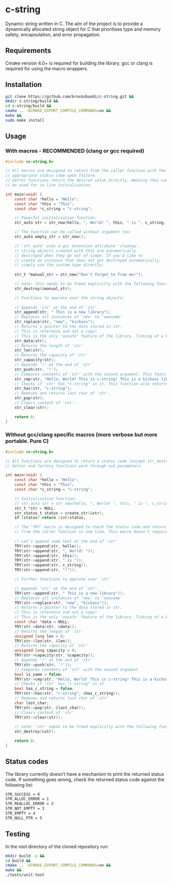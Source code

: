 # c-string
Dynamic string written in C.
The aim of the project is to provide a dynamically allocated
string object for C that prioritises type and memory safety,
encapsulation, and error propagation.

## Requirements
Cmake version 4.0+ is required for building the library.
gcc or clang is required for using the macro wrappers.

## Installation
```bash
git clone https://github.com/broskobandi/c-string.git &&
mkdir c-string/build &&
cd c-string/build &&
cmake .. -DCMAKE_EXPORT_COMPILE_COMMANDS=on &&
make &&
sudo make install
```

## Usage
### With macros - RECOMMENDED (clang or gcc required)
```c
#include <c-string.h>

// All macros are designed to return from the caller function with the
// appropriate status code upon failure.
// Getter functions return the desired value directly, meaning they can 
// be used for in line initialisation.

int main(void) {
	const char *hello = "Hello";
	const char *this = "This";
	const char *c_string = "c-string";

	// Powerful initialisation function:
	str_auto str = str_new(hello, ", World! ", this, " is ", c_string, "!");

	// The function can be called without argument too:
	str_auto empty_str = str_new();

	// 'str_auto' uses a gcc extension attribute 'cleanup'.
	// string objects created with this are automatically
	// destroyed when they go out of scope. If you'd like to
	// create an instance that does not get destroyed automatically,
	// simply use the custom type directly:
	
	str_t *manual_str = str_new("Don't forget to free me!");

	// note: this needs to be freed explicitly with the following function:
	str_destroy(&manual_str);

	// Functions to operate over the string objects:
	
	// Appends 'src' at the end of 'str'.
	str_append(str, " This is a new library");
	// Replaces all instances of 'new' to 'awesome'
	str_replace(str, "new", "kickass");
	// Returns a pointer to the data stored in str.
	// This is reference and not a copy!
	// This is the only 'unsafe' feature of the library. Tinking of a better solution.
	str_data(str);
	// Returns the length of 'str'
	str_len(str);
	// Returns the capacity of 'str'
	str_capacity(str);
	// Appends '!' at the end of 'str'
	str_push(str, '!');
	// Compares contents of 'str' with the second argument. This function returns a bool.
	str_cmp(str, "Hello, World! This is c-string! This is a kickass library!");
	// Checks if 'str' has "c-string" in it. This function also returns a bool.
	str_has(str, "c-string");
	// Removes and returns last char of 'str'.
	str_pop(str);
	// Clears content of 'str'.
	str_clear(str);

	return 0;
}
```
### Without gcc/clang specific macros (more verbose but more portable. Pure C)
```c
#include <c-string.h>

// All functions are designed to return a status code (except str_destroy).
// Getter and factory functions work through out parameters.

int main(void) {
	const char *hello = "Hello";
	const char *this = "This";
	const char *c_string = "c-string";

	// Initialisation function:
	// str_auto str = str_new(hello, ", World! ", this, " is ", c_string, "!");
	str_t *str = NULL;
	str_status_t status = create_str(&str);
	if (status) return (int)status;

	// The 'TRY' macro is designed to check the status code and return
	// from the caller function in one line. This macro doesn't require gcc or clang.
	
	// Let's append some text at the end of 'str'
	TRY(str->append(str, hello));
	TRY(str->append(str, ", World! "));
	TRY(str->append(str, this));
	TRY(str->append(str, " is "));
	TRY(str->append(str, c_string));
	TRY(str->append(str, "!"));

	// Further functions to operate over 'str'

	// Appends 'src' at the end of 'str'.
	TRY(str->append(str, " This is a new library"));
	// Replaces all instances of 'new' to 'awesome'
	TRY(str->replace(str, "new", "kickass"));
	// Returns a pointer to the data stored in str.
	// This is reference and not a copy!
	// This is the only 'unsafe' feature of the library. Tinking of a better solution.
	const char *data = NULL;
	TRY(str->data(str, &data));
	// Returns the length of 'str'
	unsigned long len = 0;
	TRY(str->len(str, &len));
	// Returns the capacity of 'str'
	unsigned long capacity = 0;
	TRY(str->capacity(str, &capacity));
	// Appends '!' at the end of 'str'
	TRY(str->push(str, '!'));
	// Compares contents of 'str' with the second argument
	bool is_same = false;
	TRY(str->cmp(str, "Hello, World! This is c-string! This is a kickass library!", &is_same));
	// Checks if 'str' has "c-string" in it
	bool has_c_string = false;
	TRY(str->has(str, "c-string", &has_c_string));
	// Removes and returns last char of 'str'
	char last_char;
	TRY(str->pop(str, &last_char));
	// Clears content of 'str'.
	TRY(str->clear(str));
	
	// note: 'str' needs to be freed explicitly with the following function:
	str_destroy(&str);

	return 0;
}
```
## Status codes
The library currently doesn't have a mechanism to print the returned status code.
If something goes wrong, check the returned status code against the following list:

```bash
STR_SUCCESS = 0
STR_ALLOC_ERROR = 1
STR_REALLOC_ERROR = 2
STR_NOT_EMPTY = 3
STR_EMPTY = 4
STR_NULL_PTR = 5
```

## Testing
In the root directory of the cloned repository run:
```bash
mkdir build -p &&
cd build &&
cmake .. -DCMAKE_EXPORT_COMPILE_COMMANDS=on &&
make &&
./tests/unit-test
```
